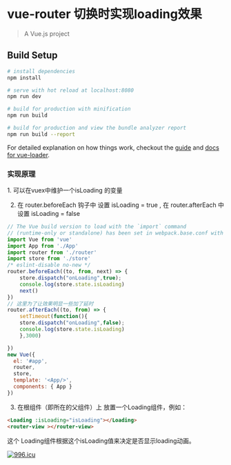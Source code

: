 # vue-router 切换时实现loading效果

> A Vue.js project

## Build Setup

``` bash
# install dependencies
npm install

# serve with hot reload at localhost:8080
npm run dev

# build for production with minification
npm run build

# build for production and view the bundle analyzer report
npm run build --report
```

For detailed explanation on how things work, checkout the [guide](http://vuejs-templates.github.io/webpack/) and [docs for vue-loader](http://vuejs.github.io/vue-loader).

<h3>实现原理</h3>
1. 可以在vuex中维护一个isLoading 的变量


2. 在 router.beforeEach 钩子中 设置 isLoading = true , 在 router.afterEach 中 设置 isLoading = false 

```js
// The Vue build version to load with the `import` command
// (runtime-only or standalone) has been set in webpack.base.conf with an alias.
import Vue from 'vue'
import App from './App'
import router from './router'
import store from './store'
/* eslint-disable no-new */
router.beforeEach((to, from, next) => {
  	store.dispatch("onLoading",true);
  	console.log(store.state.isLoading)
  	next()
})
// 这里为了让效果明显一些加了延时
router.afterEach((to, from) => {
	setTimeout(function(){
  	store.dispatch("onLoading",false);
  	console.log(store.state.isLoading)		
  	},3000)

})
new Vue({
  el: '#app',
  router,
  store,
  template: '<App/>',
  components: { App }
})
```

3. 在根组件（即<router-view>所在的父组件）上 放置一个Loading组件，例如：

```html
<Loading :isLoading="isLoading"></Loading> 
<router-view ></router-view>

```
这个 Loading组件根据这个isLoading值来决定是否显示loading动画。



[![996.icu](https://img.shields.io/badge/link-996.icu-red.svg)](https://996.icu)

